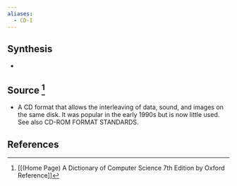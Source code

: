 ```yaml
---
aliases:
  - CD-I
---
```

## Synthesis
- 
## Source [^1]
- A CD format that allows the interleaving of data, sound, and images on the same disk. It was popular in the early 1990s but is now little used. See also CD-ROM FORMAT STANDARDS.
## References

[^1]: [[(Home Page) A Dictionary of Computer Science 7th Edition by Oxford Reference]]